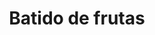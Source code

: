 ---
title: Batido de frutas
description: Un batido delicioso y refrescante hecho con una mezcla de frutas.
image: /batido-frutas.jpeg
type: desayuno
destacada: true
---